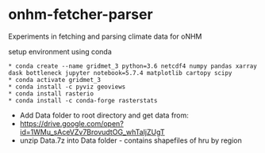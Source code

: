 # onhm-fetcher-parser

Experiments in fetching and parsing  climate data for oNHM

setup environment using conda

	* conda create --name gridmet_3 python=3.6 netcdf4 numpy pandas xarray dask bottleneck jupyter notebook=5.7.4 matplotlib cartopy scipy
	* conda activate gridmet_3
	* conda install -c pyviz geoviews
	* conda install rasterio
	* conda install -c conda-forge rasterstats
	
* Add Data folder to root directory and get data from:
* https://drive.google.com/open?id=1WMu_sAceVZv7BrovudtOG_whTaIjZUgT
* unzip Data.7z into Data folder - contains shapefiles of hru by region
